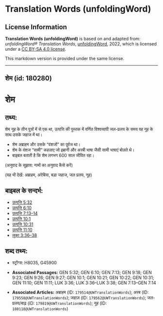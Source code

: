 # Translation Words (unfoldingWord)

## License Information

**Translation Words (unfoldingWord)** is based on and adapted from: _unfoldingWord® Translation Words_, [unfoldingWord](https://unfoldingword.org/utw), 2022, which is licensed under a [CC BY-SA 4.0 license](https://creativecommons.org/licenses/by-sa/4.0/legalcode.en).

This markdown version is provided under the same license.



--------------------------------

## शेम (id: 180280)

शेम
===

तथ्य:
-----

शेम नूह के तीन पुत्रों में से एक था, उत्पत्ति की पुस्तक में वर्णित विश्वव्यापी जल\-प्रलय के समय वह नूह के साथ उसके जहाज में था।

* शेम अब्राहम और उसके “वंशजों” का पूर्वज था।
* शेम के वंशज “सामी” कहलाए जो इब्रानी और अरबी भाषा जैसी सामी भाषाएं बोलते थे।
* बाइबल बताती है कि शेम लगभग 600 साल जीवित रहा।

(अनुवाद के सुझाव: नामों का अनुवाद कैसे करें)

(यह भी देखें: अब्राहम, अरेबिया, बड़ा जहाज, जल प्रलय, नूह)

बाइबल के सन्दर्भ:
-----------------

* [उत्पत्ति 5:32](https://ref.ly/Gen5:32)
* [उत्पत्ति 6:10](https://ref.ly/Gen6:10)
* [उत्पत्ति 7:13–14](https://ref.ly/Gen7:13-Gen7:14)
* [उत्पत्ति 10:1](https://ref.ly/Gen10:1)
* [उत्पत्ति 10:31](https://ref.ly/Gen10:31)
* [उत्पत्ति 11:10](https://ref.ly/Gen11:10)
* [लूका 3:36–38](https://ref.ly/Luke3:36-Luke3:38)

शब्द तथ्य:
----------

* स्ट्रोंग्स: H8035, G45900

* **Associated Passages:** GEN 5:32; GEN 6:10; GEN 7:13; GEN 9:18; GEN 9:23; GEN 9:26; GEN 9:27; GEN 10:1; GEN 10:21; GEN 10:22; GEN 10:31; GEN 11:10; GEN 11:11; LUK 3:36; LUK 3:36–LUK 3:38; GEN 7:13–GEN 7:14
* **Associated Articles:** अब्राहम (ID: `179514@UWTranslationWords`); अरब (ID: `179558@UWTranslationWords`); जहाज़ (ID: `179562@UWTranslationWords`); जल-प्रलय/बाढ़ (ID: `179819@UWTranslationWords`); नूह (ID: `180118@UWTranslationWords`)

